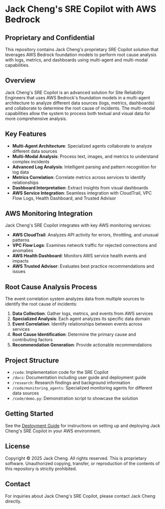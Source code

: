 # Jack Cheng's SRE Copilot with AWS Bedrock

## Proprietary and Confidential

This repository contains Jack Cheng's proprietary SRE Copilot solution that leverages AWS Bedrock foundation models to perform root cause analysis with logs, metrics, and dashboards using multi-agent and multi-modal capabilities.

## Overview

Jack Cheng's SRE Copilot is an advanced solution for Site Reliability Engineers that uses AWS Bedrock's foundation models in a multi-agent architecture to analyze different data sources (logs, metrics, dashboards) and collaborate to determine the root cause of incidents. The multi-modal capabilities allow the system to process both textual and visual data for more comprehensive analysis.

## Key Features

- **Multi-Agent Architecture**: Specialized agents collaborate to analyze different data sources
- **Multi-Modal Analysis**: Process text, images, and metrics to understand complex incidents
- **Advanced Log Analysis**: Intelligent parsing and pattern recognition for log data
- **Metrics Correlation**: Correlate metrics across services to identify relationships
- **Dashboard Interpretation**: Extract insights from visual dashboards
- **AWS Service Integration**: Seamless integration with CloudTrail, VPC Flow Logs, Health Dashboard, and Trusted Advisor

## AWS Monitoring Integration

Jack Cheng's SRE Copilot integrates with key AWS monitoring services:

- **AWS CloudTrail**: Analyzes API activity for errors, throttling, and unusual patterns
- **VPC Flow Logs**: Examines network traffic for rejected connections and anomalies
- **AWS Health Dashboard**: Monitors AWS service health events and impacts
- **AWS Trusted Advisor**: Evaluates best practice recommendations and issues

## Root Cause Analysis Process

The event correlation system analyzes data from multiple sources to identify the root cause of incidents:

1. **Data Collection**: Gather logs, metrics, and events from AWS services
2. **Specialized Analysis**: Each agent analyzes its specific data domain
3. **Event Correlation**: Identify relationships between events across services
4. **Root Cause Identification**: Determine the primary cause and contributing factors
5. **Recommendation Generation**: Provide actionable recommendations

## Project Structure

- `/code`: Implementation code for the SRE Copilot
- `/docs`: Documentation including user guide and deployment guide
- `/research`: Research findings and background information
- `/code/monitoring_agents`: Specialized monitoring agents for different data sources
- `/code/demo.py`: Demonstration script to showcase the solution

## Getting Started

See the [Deployment Guide](docs/deployment_guide.md) for instructions on setting up and deploying Jack Cheng's SRE Copilot in your AWS environment.

## License

Copyright © 2025 Jack Cheng. All rights reserved. This is proprietary software.
Unauthorized copying, transfer, or reproduction of the contents of this repository is strictly prohibited.

## Contact

For inquiries about Jack Cheng's SRE Copilot, please contact Jack Cheng directly.
